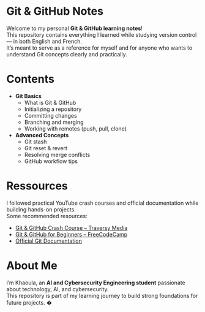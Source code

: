 # Git & GitHub Notes
Welcome to my personal **Git & GitHub learning notes**!  
This repository contains everything I learned while studying version control — in both English and French.  
It’s meant to serve as a reference for myself and for anyone who wants to understand Git concepts clearly and practically.
# Contents
- **Git Basics**
  - What is Git & GitHub
  - Initializing a repository
  - Committing changes
  - Branching and merging
  - Working with remotes (push, pull, clone)
- **Advanced Concepts**
  - Git stash
  - Git reset & revert
  - Resolving merge conflicts
  - GitHub workflow tips
# Ressources
I followed practical YouTube crash courses and official documentation while building hands-on projects.  
Some recommended resources:
- [Git & GitHub Crash Course – Traversy Media](https://www.youtube.com/watch?v=SWYqp7iY_Tc)
- [Git & GitHub for Beginners – FreeCodeCamp](https://www.youtube.com/watch?v=RGOj5yH7evk)
- [Official Git Documentation](https://git-scm.com/doc)


# About Me
I’m Khaoula, an **AI and Cybersecurity Engineering student** passionate about technology, AI, and cybersecurity.  
This repository is part of my learning journey to build strong foundations for future projects. �
